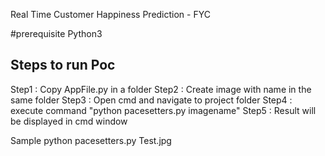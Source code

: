 Real Time Customer Happiness Prediction - FYC

#prerequisite
Python3

Steps to run Poc
----------------
Step1 : Copy AppFile.py in a folder
Step2 : Create image with name  in the same folder
Step3 : Open cmd and navigate to project folder
Step4 : execute command "python pacesetters.py imagename"
Step5 : Result will be displayed in cmd window


Sample
python pacesetters.py Test.jpg
